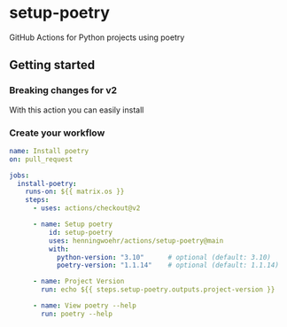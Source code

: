 # setup-poetry
GitHub Actions for Python projects using poetry

## Getting started

### Breaking changes for v2
With this action you can easily install 

### Create your workflow
```yaml
name: Install poetry
on: pull_request

jobs:
  install-poetry:
    runs-on: ${{ matrix.os }}
    steps:
      - uses: actions/checkout@v2

      - name: Setup poetry
          id: setup-poetry
          uses: henningwoehr/actions/setup-poetry@main
          with:
            python-version: "3.10"      # optional (default: 3.10)
            poetry-version: "1.1.14"    # optional (default: 1.1.14)

      - name: Project Version
        run: echo ${{ steps.setup-poetry.outputs.project-version }}

      - name: View poetry --help
        run: poetry --help
```